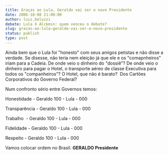 ```yaml
---
title: Graças ao Lula, Geraldo vai ser o novo Presidente
date: 2006-10-08 21:00:00
author: luiz.beluzzi
debate: Lula X Alckmin: quem venceu o debate?
slug: gracas-ao-lula-geraldo-vai-ser-o-novo-presidente
status: publish 
type: post
---
```


Ainda bem que o Lula foi "honesto" com seus amigos petistas e não disse a verdade. Se disesse, não teria nem eleição já que ele e os "comapnheiros" iriam para a Cadeia. De onde veio o dinheiro do "dossiê"? De onde veio o dinheiro para pagar o Hotel, o transporte aéreo de classe Executiva para todos os "companheiros"? O Hotel, que não é barato?  Dos Cartões Corporativos do Governo Federal?


Num confronto sério entre Governos temos:


Honestidade - Geraldo 100 - Lula - 000


Transparência - Geraldo 100 - Lula - 000


Trabalho  - Geraldo 100 - Lula - 000


Fidelidade - Geraldo 100 - Lula - 000


Respeito - Geraldo 100 - Lula - 000


Vamos colocar ordem no Brasil. **GERALDO Presidente**


 


